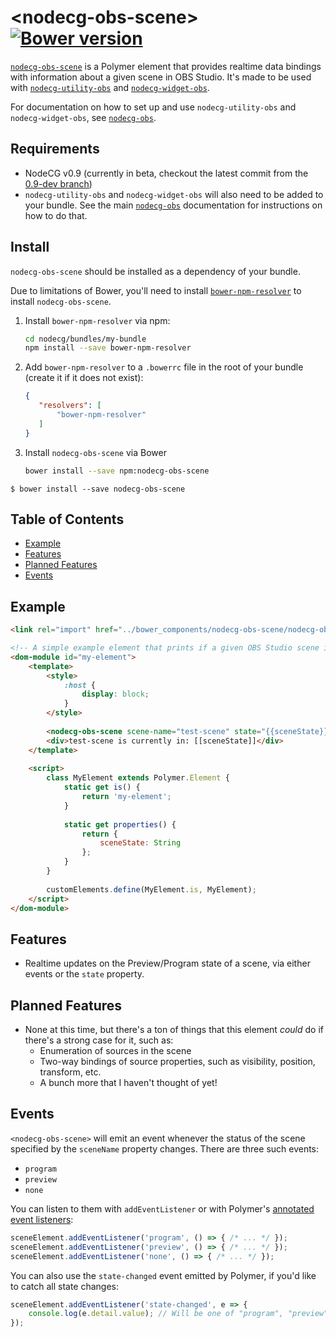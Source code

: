 # \<nodecg-obs-scene\> [![Bower version](https://badge.fury.io/bo/nodecg-obs-scene.svg)](https://badge.fury.io/bo/nodecg-obs-scene)

[`nodecg-obs-scene`](https://github.com/NodeCG/nodecg-obs/packages/nodecg-obs-scene) is a Polymer element that provides realtime data bindings with information about a given scene in OBS Studio. It's made to be used with [`nodecg-utility-obs`](https://github.com/NodeCG/nodecg-obs/packages/nodecg-utility-obs) and [`nodecg-widget-obs`](https://github.com/NodeCG/nodecg-obs/packages/nodecg-widget-obs).

For documentation on how to set up and use `nodecg-utility-obs` and `nodecg-widget-obs`, see [`nodecg-obs`](https://github.com/NodeCG/nodecg-obs).

## Requirements

- NodeCG v0.9 (currently in beta, checkout the latest commit from the [0.9-dev branch](https://github.com/nodecg/nodecg/tree/0.9-dev))
- `nodecg-utility-obs` and `nodecg-widget-obs` will also need to be added to your bundle. See the main [`nodecg-obs`](https://github.com/NodeCG/nodecg-obs) documentation for instructions on how to do that. 

## Install

`nodecg-obs-scene` should be installed as a dependency of your bundle.

Due to limitations of Bower, you'll need to install [`bower-npm-resolver`](https://www.npmjs.com/package/bower-npm-resolver) to install `nodecg-obs-scene`.

1. Install `bower-npm-resolver` via npm:
    ```bash
    cd nodecg/bundles/my-bundle
    npm install --save bower-npm-resolver
    ```
2. Add `bower-npm-resolver` to a `.bowerrc` file in the root of your bundle (create it if it does not exist):
    ```json
    {
       "resolvers": [
           "bower-npm-resolver"
       ]
    }
    ```
3. Install `nodecg-obs-scene` via Bower
    ```bash
    bower install --save npm:nodecg-obs-scene
    ```

`$ bower install --save nodecg-obs-scene`

## Table of Contents

* [Example](#example)
* [Features](#features)
* [Planned Features](#planned-features)
* [Events](#events)

## Example

```html
<link rel="import" href="../bower_components/nodecg-obs-scene/nodecg-obs-scene.html">

<!-- A simple example element that prints if a given OBS Studio scene is in "preview", "program", or "none". -->
<dom-module id="my-element">
    <template>
        <style>
            :host {
                display: block;
            }
        </style>
        
        <nodecg-obs-scene scene-name="test-scene" state="{{sceneState}}"></nodecg-obs-scene>
        <div>test-scene is currently in: [[sceneState]]</div>
    </template>
    
    <script>
        class MyElement extends Polymer.Element {
            static get is() { 
                return 'my-element';
            }
            
            static get properties() { 
                return {
                    sceneState: String
                };
            }
        }
        
        customElements.define(MyElement.is, MyElement);
    </script>
</dom-module>
```

## Features

* Realtime updates on the Preview/Program state of a scene, via either events or the `state` property.

## Planned Features

* None at this time, but there's a ton of things that this element _could_ do if there's a strong case for it, such as:
  * Enumeration of sources in the scene
  * Two-way bindings of source properties, such as visibility, position, transform, etc.
  * A bunch more that I haven't thought of yet!


## Events

`<nodecg-obs-scene>` will emit an event whenever the status of the scene specified by the `sceneName` property changes. There are three such events:
- `program`
- `preview`
- `none`

You can listen to them with `addEventListener` or with Polymer's [annotated event listeners](https://www.polymer-project.org/2.0/docs/devguide/events#annotated-listeners):
```js
sceneElement.addEventListener('program', () => { /* ... */ });
sceneElement.addEventListener('preview', () => { /* ... */ });
sceneElement.addEventListener('none', () => { /* ... */ });
```

You can also use the `state-changed` event emitted by Polymer, if you'd like to catch all state changes:
```js
sceneElement.addEventListener('state-changed', e => {
	console.log(e.detail.value); // Will be one of "program", "preview", or "none".
});
```
